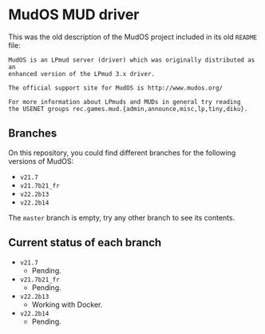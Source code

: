 # MudOS MUD driver

This was the old description of the MudOS project included in its old `README` file:

```
MudOS is an LPmud server (driver) which was originally distributed as an
enhanced version of the LPmud 3.x driver.

The official support site for MudOS is http://www.mudos.org/

For more information about LPmuds and MUDs in general try reading
the USENET groups rec.games.mud.{admin,announce,misc,lp,tiny,diku}.
```

## Branches

On this repository, you could find different branches for the following versions of MudOS:

 - `v21.7`
 - `v21.7b21_fr`
 - `v22.2b13`
 - `v22.2b14`

The `master` branch is empty, try any other branch to see its contents.

## Current status of each branch

 - `v21.7`
   - Pending.
 - `v21.7b21_fr`
   - Pending.
 - `v22.2b13` 
   - Working with Docker.
 - `v22.2b14`
   - Pending.
